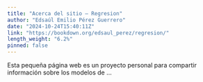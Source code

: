 ```yaml
---
title: "Acerca del sitio – Regresion"
author: "Edsaúl Emilio Pérez Guerrero"
date: "2024-10-24T15:40:11Z"
link: "https://bookdown.org/edsaul_perez/regresion/"
length_weight: "6.2%"
pinned: false
---
```


Esta pequeña página web es un proyecto personal para compartir información sobre los modelos de ...
